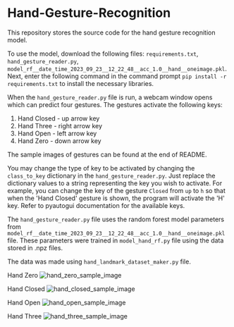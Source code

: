 # Hand-Gesture-Recognition

This repository stores the source code for the hand gesture recognition model.

To use the model, download the following files: `requirements.txt`, `hand_gesture_reader.py`, `model_rf__date_time_2023_09_23__12_22_48__acc_1.0__hand__oneimage.pkl`.
Next, enter the following command in the command prompt `pip install -r requirements.txt` to install the necessary libraries.

When the `hand_gesture_reader.py` file is run, a webcam window opens which can predict four gestures.
The gestures activate the following keys:
1. Hand Closed - up arrow key
2. Hand Three - right arrow key
3. Hand Open - left arrow key
4. Hand Zero - down arrow key

The sample images of gestures can be found at the end of README.

You may change the type of key to be activated by changing the `class_to_key` dictionary in the `hand_gesture_reader.py`. Just replace the dictionary values to a string representing the key you wish to activate. For example, you can change the key of the gesture `Closed` from `up` to `h` so that when the 'Hand Closed' gesture is shown, the program will activate the 'H' key. Refer to pyautogui documentation for the available keys.

The `hand_gesture_reader.py` file uses the random forest model parameters from `model_rf__date_time_2023_09_23__12_22_48__acc_1.0__hand__oneimage.pkl` file. These parameters were trained in `model_hand_rf.py` file using the data stored in .npz files.

The data was made using `hand_landmark_dataset_maker.py` file.


Hand Zero
![hand_zero_sample_image](https://github.com/odil-T/Hand-Gesture-Recognition/assets/142138394/ad40f4fc-0d5c-42c2-af1c-96e83f17b630)


Hand Closed
![hand_closed_sample_image](https://github.com/odil-T/Hand-Gesture-Recognition/assets/142138394/8c2401aa-a8a5-4ed0-9240-ae662802468c)


Hand Open
![hand_open_sample_image](https://github.com/odil-T/Hand-Gesture-Recognition/assets/142138394/eb28fa08-d13a-4ec6-bfbf-7f38b380cbf3)


Hand Three
![hand_three_sample_image](https://github.com/odil-T/Hand-Gesture-Recognition/assets/142138394/f8c36198-6003-4794-9e01-bf4bfe40f43d)
